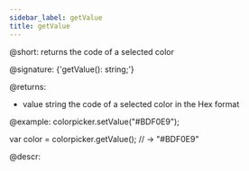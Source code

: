 ```yaml
---
sidebar_label: getValue
title: getValue
---          
```


@short: returns the code of a selected color

@signature: {'getValue(): string;'}

@returns:
- value    string   the code of a selected color in the Hex format

@example:
colorpicker.setValue("#BDF0E9");

var color = colorpicker.getValue();
// -> "#BDF0E9"

@descr:

[comment]: # (@related: colorpicker/manipulating_colorpicker.md#settinggetting-selected-color)

[comment]: # (@relatedapi: colorpicker/api/colorpicker_setvalue_method.md)
